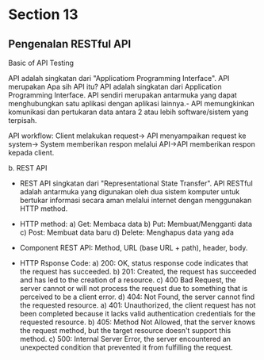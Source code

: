 # Section 13

## Pengenalan RESTful API

Basic of API Testing

API adalah singkatan dari "Applicatiom Programming Interface". API merupakan Apa sih API itu?
API adalah singkatan dari Application Programming Interface. API sendiri merupakan antarmuka yang dapat menghubungkan satu aplikasi dengan aplikasi lainnya.- API memungkinkan komunikasi dan pertukaran data antara 2 atau lebih software/sistem yang terpisah.

API workflow:
Client melakukan request-> API menyampaikan request ke system-> System memberikan respon melalui API->API memberikan respon kepada client.

b. REST API
- REST API singkatan dari "Representational State Transfer". API RESTful adalah antarmuka yang digunakan oleh dua sistem komputer untuk bertukar informasi secara aman melalui internet dengan menggunakan HTTP method.
- HTTP method:
  a) Get: Membaca data
  b) Put: Membuat/Mengganti data
  c) Post: Membuat data baru
  d) Delete: Menghapus data yang ada

- Component REST API: Method, URL (base URL + path), header, body.
- HTTP Rsponse Code:
  a) 200: OK, status response code indicates that the request has succeeded.
  b) 201: Created,  the request has succeeded and has led to the creation of a resource.
  c) 400 Bad Request, the server cannot or will not process the request due to something that is perceived to be a client error.
  d) 404: Not Found, the server cannot find the requested resource.
  a) 401: Unauthorized, the client request has not been completed because it lacks valid authentication credentials for the requested resource.
  b) 405: Method Not Allowed, that the server knows the request method, but the target resource doesn't support this method.
  c) 500: Internal Server Error, the server encountered an unexpected condition that prevented it from fulfilling the request.

